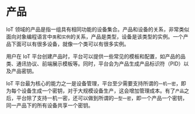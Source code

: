 # 产品

IoT 领域的产品是指一组具有相同功能的设备集合。产品和设备的关系，非常类似面向对象编程语言中`类`和`实例`的关系，产品是类型，设备是该类型的实例。一个产品下面可以有很多设备，就像一个类可以有很多实例。

用户在 IoT 平台创建产品时，平台可以提供一些常见的模板和配置，如产品的品类、通讯协议、前端展示模板等。同时，平台会为产品生成产品标识符（PID）以及产品密钥。

IoT 平台最为核心的能力之一是设备管理，平台至少需要支持所谓的`一机一密`，即为每个设备生成一个密钥，对于大规模设备生产，这会增加管理成本。有了`产品`之后，平台除了支持一机一密，还可以做到所谓的`一型一密`，即一个产品一个密钥，同一产品下的所有设备共享一个密钥。
